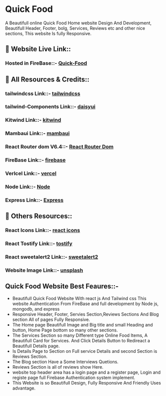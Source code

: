 # Quick Food

A Beautifull online Quick Food Home website Design And Development, Beautifull Header, Footer, bolg, Services, Reviews etc and other nice sections, This website Is fully Responsive.

## 🔗  Website Live Link::
### Hosted in FireBase::- [Quick-Food](https://quick-food-fc463.web.app/)

## 🔗 All Resources & Credits::
### tailwindcss Link::- [tailwindcss](https://tailwindcss.com/docs/installation)
### tailwind-Components Link::- [daisyui](https://daisyui.com/docs/install/)
### Kitwind Link::- [kitwind](https://kitwind.io/)
### Mambaui Link::- [mambaui](https://www.mambaui.com/)
### React Router dom V6.4::- [React Router Dom](https://reactrouter.com/en/main)
### FireBase Link::- [firebase](https://firebase.google.com/)
### Verlcel Link::- [vercel](https://vercel.com/)
### Node Link::- [Node](https://nodejs.org/en/)
### Express Link::- [Express](https://expressjs.com/)

## 🔗 Others Resources::
### React Icons Link::- [react icons](https://react-icons.github.io/react-icons/)
### React Tostify Link::- [tostify](https://www.npmjs.com/package/react-toastify)
### React sweetalert2 Link::- [sweetalert2](https://sweetalert2.github.io/recipe-gallery/sweetalert2-react.html)
### Website Image Link::- [unsplash](https://unsplash.com/images)


## Quick Food Website Best Feaures::-

- Beautifull Quick Food Website With react js And Tailwind css This website Authentication From FireBase and full development by Node js, mongodb, and express
- Responsive Header, Footer, Servies Section,Reviews Sections And Blog section All of pages Fully Responsive.
- The Home page  Beautifull Image and Big title and small Heading and button, Home Page bottom so many other sections.
- The Services Section so many Different type Online Food Items, A Beautifull Card for Services. And Click Details Button to Redireact a Beautifull Details page.
- Is Details Page to Section on Full service Details and second Section is Reviews Section.
- The Blog section Have a Some  Interviews Quetions.
- Reviews Section is all of reviews show Here.
- website top header area has a login page and a register page, Login and registe page full Firebase Authentication system implement.
- This Website is so Beautifull Design, Fully Responsive And Friendly Uses advantage.
